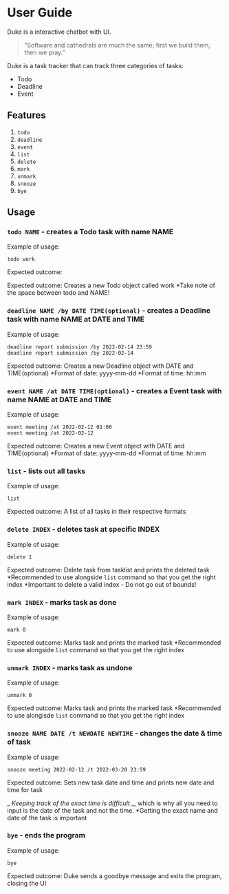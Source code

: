 # User Guide
Duke is a interactive chatbot with UI.
> “Software and cathedrals are much the same; first we build them, then we pray.”

Duke is a task tracker that can track three categories of tasks:
- Todo
- Deadline
- Event

## Features 
1) `todo`
2) `deadline`
3) `event`
4) `list`
5) `delete`
6) `mark`
7) `unmark`
8) `snooze`
9) `bye`

## Usage

### `todo NAME` - creates a Todo task with name NAME

Example of usage: 

`todo work`

Expected outcome:

Expected outcome:
Creates a new Todo object called work
*Take note of the space between todo and NAME!


### `deadline NAME /by DATE TIME(optional)` - creates a Deadline task with name NAME at DATE and TIME

Example of usage:
```
deadline report submission /by 2022-02-14 23:59
deadline report submission /by 2022-02-14
```

Expected outcome:
Creates a new Deadline object with DATE and TIME(optional)
*Format of date: yyyy-mm-dd
*Format of time: hh:mm


### `event NAME /at DATE TIME(optional)` - creates a Event task with name NAME at DATE and TIME

Example of usage:
```
event meeting /at 2022-02-12 01:00
event meeting /at 2022-02-12
```

Expected outcome:
Creates a new Event object with DATE and TIME(optional)
*Format of date: yyyy-mm-dd
*Format of time: hh:mm


### `list` - lists out all tasks

Example of usage:
```
list
```

Expected outcome:
A list of all tasks in their respective formats


### `delete INDEX` - deletes task at specific INDEX

Example of usage:
```
delete 1
```

Expected outcome:
Delete task from tasklist and prints the deleted task
*Recommended to use alongside `list` command so that you get the right index
*Important to delete a valid index - Do not go out of bounds!


### `mark INDEX` - marks task as done

Example of usage:
```
mark 0
```

Expected outcome:
Marks task and prints the marked task
*Recommended to use alongside `list` command so that you get the right index


### `unmark INDEX` - marks task as undone

Example of usage:
```
unmark 0
```

Expected outcome:
Marks task and prints the marked task
*Recommended to use alongisde `list` command so that you get the right index


### `snooze NAME DATE /t NEWDATE NEWTIME` - changes the date & time of task

Example of usage:
```
snooze meeting 2022-02-12 /t 2022-03-20 23:59
```

Expected outcome:
Sets new task date and time and prints new date and time for task

_ _Keeping track of the exact time is difficult_ _, which is why all you need to input is the date of the task and not the time.
*Getting the exact name and date of the task is important


### `bye` - ends the program

Example of usage:
```
bye
```

Expected outcome:
Duke sends a goodbye message and exits the program, closing the UI

